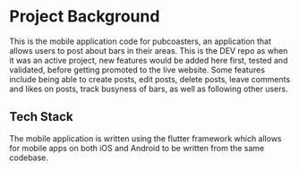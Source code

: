 # Project Background
This is the mobile application code for pubcoasters, an application that allows users to post about bars in their areas.
This is the DEV repo as when it was an active project, new features would be added here first, tested and validated, before getting promoted to the live website.
Some features include being able to create posts, edit posts, delete posts, leave comments and likes on posts, track busyness of bars, as well as following other users.

## Tech Stack
The mobile application is written using the flutter framework which allows for mobile apps on both iOS and Android to be written from the same codebase.